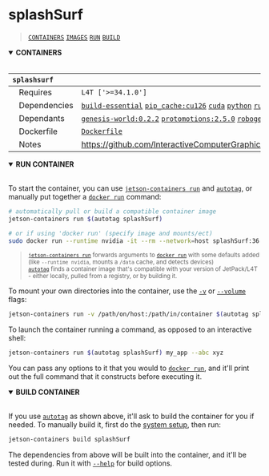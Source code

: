 # splashSurf

> [`CONTAINERS`](#user-content-containers) [`IMAGES`](#user-content-images) [`RUN`](#user-content-run) [`BUILD`](#user-content-build)

<details open>
<summary><b><a id="containers">CONTAINERS</a></b></summary>
<br>

| **`splashsurf`** | |
| :-- | :-- |
| &nbsp;&nbsp;&nbsp;Requires | `L4T ['>=34.1.0']` |
| &nbsp;&nbsp;&nbsp;Dependencies | [`build-essential`](/packages/build/build-essential) [`pip_cache:cu126`](/packages/cuda/cuda) [`cuda`](/packages/cuda/cuda) [`python`](/packages/build/python) [`rust`](/packages/build/rust) [`cmake`](/packages/build/cmake/cmake_pip) |
| &nbsp;&nbsp;&nbsp;Dependants | [`genesis-world:0.2.2`](/packages/sim/genesis) [`protomotions:2.5.0`](/packages/robots/protomotions) [`robogen`](/packages/sim/robogen) |
| &nbsp;&nbsp;&nbsp;Dockerfile | [`Dockerfile`](Dockerfile) |
| &nbsp;&nbsp;&nbsp;Notes | https://github.com/InteractiveComputerGraphics/splashsurf |

</details>

<details open>
<summary><b><a id="run">RUN CONTAINER</a></b></summary>
<br>

To start the container, you can use [`jetson-containers run`](/docs/run.md) and [`autotag`](/docs/run.md#autotag), or manually put together a [`docker run`](https://docs.docker.com/engine/reference/commandline/run/) command:
```bash
# automatically pull or build a compatible container image
jetson-containers run $(autotag splashSurf)

# or if using 'docker run' (specify image and mounts/ect)
sudo docker run --runtime nvidia -it --rm --network=host splashSurf:36.4.0

```
> <sup>[`jetson-containers run`](/docs/run.md) forwards arguments to [`docker run`](https://docs.docker.com/engine/reference/commandline/run/) with some defaults added (like `--runtime nvidia`, mounts a `/data` cache, and detects devices)</sup><br>
> <sup>[`autotag`](/docs/run.md#autotag) finds a container image that's compatible with your version of JetPack/L4T - either locally, pulled from a registry, or by building it.</sup>

To mount your own directories into the container, use the [`-v`](https://docs.docker.com/engine/reference/commandline/run/#volume) or [`--volume`](https://docs.docker.com/engine/reference/commandline/run/#volume) flags:
```bash
jetson-containers run -v /path/on/host:/path/in/container $(autotag splashSurf)
```
To launch the container running a command, as opposed to an interactive shell:
```bash
jetson-containers run $(autotag splashSurf) my_app --abc xyz
```
You can pass any options to it that you would to [`docker run`](https://docs.docker.com/engine/reference/commandline/run/), and it'll print out the full command that it constructs before executing it.
</details>
<details open>
<summary><b><a id="build">BUILD CONTAINER</b></summary>
<br>

If you use [`autotag`](/docs/run.md#autotag) as shown above, it'll ask to build the container for you if needed.  To manually build it, first do the [system setup](/docs/setup.md), then run:
```bash
jetson-containers build splashSurf
```
The dependencies from above will be built into the container, and it'll be tested during.  Run it with [`--help`](/jetson_containers/build.py) for build options.
</details>
